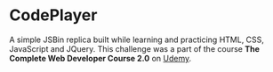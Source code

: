 # CodePlayer
A simple JSBin replica built while learning and practicing HTML, CSS, JavaScript and JQuery.
This challenge was a part of the course **The Complete Web Developer Course 2.0** on [Udemy](https://www.udemy.com/the-complete-web-developer-course-2/).

